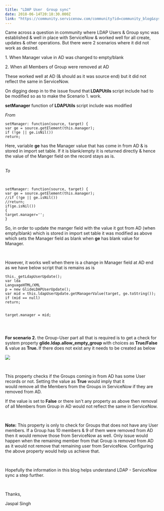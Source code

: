 ```yaml
---
title: "LDAP User  Group sync"
date: 2018-06-14T20:18:30.000Z
link: "https://community.servicenow.com/community?id=community_blog&sys_id=40300400dbfe5f405ed4a851ca96193e"
---
```

<p>Came across a question in community where LDAP Users &amp; Group sync was established &amp; well in place with ServiceNow &amp; worked well for all create, updates &amp; other operations. But there were 2 scenarios where it did not work as desired.</p>
<p>1. When Manager value in AD was changed to empty/blank</p>
<p>2. When all Members of Group were removed at AD</p>
<p>These worked well at AD (&amp; should as it was source end) but it did not reflect the same in ServiceNow.</p>
<p>On digging deep in to the issue found that<strong> LDAPUtils </strong>script include had to be modified so as to make the Scenario 1. work.</p>
<p><strong>setManager</strong> function of <strong>LDAPUtils</strong> script include was modified</p>
<p><em>From </em></p>
<pre class="language-markup"><code>setManager: function(source, target) {
var ge &#61; source.getElement(this.manager);
if (!ge || ge.isNil())
return;
</code></pre>
<p>Here, variable <strong>ge</strong> has the Manager value that has come in from AD &amp; is stored in import set table. If it is blank/empty it is returned directly &amp; hence the value of the Manger field on the record stays as is.<br /><br /></p>
<p><em>To</em></p>
<p> </p>
<pre class="language-markup"><code>setManager: function(source, target) {
var ge &#61; source.getElement(this.manager);
//if (!ge || ge.isNil())
//return;
if(ge.isNil())
{
target.manager&#61;&#39;&#39;;
}</code></pre>
<p>So, in order to update the manger field with the value it got from AD (when empty/blank) which is stored in import set table it was modified as above which sets the Manager field as blank when <strong>ge</strong> has blank value for Manager.</p>
<p> </p>
<p>However, it works well when there is a change in Manager field at AD end as we have below script that is remains as is</p>
<pre class="language-markup"><code>this._getLdapUserUpdate();
var lda
LanguageHTML/XML
p &#61; new GlideLDAPUserUpdate();
var mid &#61; this.ldapUserUpdate.getManagerValue(target, ge.toString());
if (mid &#61;&#61; null)
return;

target.manager &#61; mid;</code></pre>
<p> </p>
<p><strong>For scenario 2.</strong> the Group-User part all that is required is to get a check for system property <strong>glide.ldap.allow_empty_group </strong>with choices as<strong> True/False </strong>&amp; value as<strong> True. </strong>If there does not exist any it needs to be created as below</p>
<p><img src="42e5b3b7db6a5f405ed4a851ca961991.iix" /></p>
<p> </p>
<p>This property checks if the Groups coming in from AD has some User records or not. Setting the value as <strong>True</strong> would imply that it would remove all the Members from the Groups in ServiceNow if they are removed from AD.</p>
<p>If the value is set to <strong>False</strong> or there isn&#39;t any property as above then removal of all Members from Group in AD would not reflect the same in ServiceNow.</p>
<p> </p>
<p><strong>Note:</strong> This property is only to check for Groups that does not have any User members. If a Group has 10 members &amp; 9 of them were removed from AD then it would remove those from ServiceNow as well. Only issue would happen when the remaining member from that Group is removed from AD as it would not remove that remaining user from ServiceNow. Configuring the above property would help us achieve that.</p>
<p> </p>
<p>Hopefully the information in this blog helps understand LDAP - ServiceNow sync a step further.</p>
<p> </p>
<p>Thanks,</p>
<p>Jaspal Singh</p>